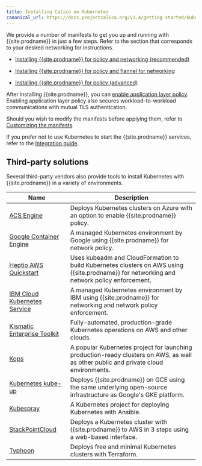 ```yaml
---
title: Installing Calico on Kubernetes
canonical_url: https://docs.projectcalico.org/v3.4/getting-started/kubernetes/installation/
---
```


We provide a number of manifests to get you up and running with {{site.prodname}} in
just a few steps. Refer to the section that corresponds to your desired networking
for instructions.

- [Installing {{site.prodname}} for policy and networking (recommended)](calico)

- [Installing {{site.prodname}} for policy and flannel for networking](flannel)

- [Installing {{site.prodname}} for policy (advanced)](other)

After installing {{site.prodname}}, you can [enable application layer policy](app-layer-policy).
Enabling application layer policy also secures workload-to-workload communications with mutual 
TLS authentication.

Should you wish to modify the manifests before applying them, refer to
[Customizing the manifests](config-options).

If you prefer not to use Kubernetes to start the {{site.prodname}} services, refer to the
[Integration guide](integration).

## Third-party solutions

Several third-party vendors also provide tools to install Kubernetes with {{site.prodname}} in a variety of
environments.

| Name                                 | Description |
|--------------------------------------|-------------|
| [ACS Engine][acs-engine]             | Deploys Kubernetes clusters on Azure with an option to enable {{site.prodname}} policy. |
| [Google Container Engine][gke]       | A managed Kubernetes environment by Google using {{site.prodname}} for network policy. |
| [Heptio AWS Quickstart][heptio]      | Uses kubeadm and CloudFormation to build Kubernetes clusters on AWS using {{site.prodname}} for networking and network policy enforcement. |
| [IBM Cloud Kubernetes Service][ibmk] | A managed Kubernetes environment by IBM using {{site.prodname}} for networking and network policy enforcement. |
| [Kismatic Enterprise Toolkit][ket]   | Fully-automated, production-grade Kubernetes operations on AWS and other clouds. |
| [Kops][kops]                         | A popular Kubernetes project for launching production-ready clusters on AWS, as well as other public and private cloud environments. |
| [Kubernetes kube-up][kube-up]        | Deploys {{site.prodname}} on GCE using the same underlying open-source infrastructure as Google's GKE platform. |
| [Kubespray][kubespray]               | A Kubernetes project for deploying Kubernetes with Ansible. |
| [StackPointCloud][stackpoint]        | Deploys a Kubernetes cluster with {{site.prodname}} to AWS in 3 steps using a web-based interface. |
| [Typhoon][typhoon]                   | Deploys free and minimal Kubernetes clusters with Terraform. |

[acs-engine]: https://github.com/Azure/acs-engine/blob/master/docs/kubernetes.md
[gke]: https://cloud.google.com/kubernetes-engine/docs/how-to/network-policy
[heptio]: https://s3.amazonaws.com/quickstart-reference/heptio/latest/doc/heptio-kubernetes-on-the-aws-cloud.pdf
[ibmk]: https://www.ibm.com/cloud/container-service/
[ket]: https://apprenda.com/kismatic/
[kops]: https://github.com/kubernetes/kops/blob/master/docs/networking.md#calico-example-for-cni-and-network-policy
[kubespray]: https://github.com/kubernetes-incubator/kubespray
[kube-up]: http://kubernetes.io/docs/getting-started-guides/network-policy/calico/
[stackpoint]: https://stackpoint.io/#/
[typhoon]: https://typhoon.psdn.io/
